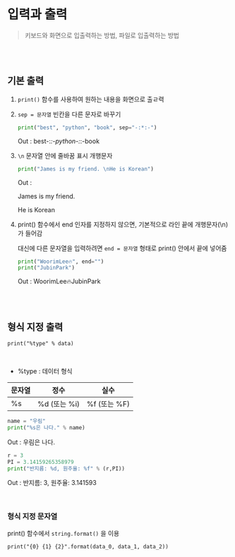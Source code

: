 # 입력과 출력

> 키보드와 화면으로 입출력하는 방법, 파일로 입출력하는 방법

<br>

<br>

## 기본 출력

1. `print()` 함수를 사용하여 원하는 내용을 화면으로 출ㄹ력

2. `sep = 문자열` 빈칸을 다른 문자로 바꾸기

   ```python
   print("best", "python", "book", sep="-:*:-")
   ```

   Out : best-:*:-python-:*:-book

3. `\n` 문자열 안에 줄바꿈 표시 개행문자

   ```python
   print("James is my friend. \nHe is Korean")
   ```

   Out : 

   James is my friend.

   He is Korean

4. print() 함수에서 end 인자를 지정하지 않으면, 기본적으로 라인 끝에 개행문자(\n)가 들어감

   대신에 다른 문자열을 입력하려면 `end = 문자열` 형태로 print() 안에서 끝에 넣어줌

   ```python
   print("WoorimLee🔥", end="")
   print("JubinPark")
   ```

   Out : WoorimLee🔥JubinPark

<br>

<br>

## 형식 지정 출력

`print("%type" % data)`

<br>

* %type : 데이터 형식

| 문자열 | 정수         | 실수         |
| ------ | ------------ | ------------ |
| %s     | %d (또는 %i) | %f (또는 %F) |

```python
name = "우림"
print("%s은 나다." % name)
```

Out : 우림은 나다.

```python
r = 3
PI = 3.14159265358979
print("반지름: %d, 원주율: %f" % (r,PI))
```

Out : 반지름: 3, 원주율: 3.141593

<br>

### 형식 지정 문자열

print() 함수에서 `string.format()` 을 이용

`print("{0} {1} {2}".format(data_0, data_1, data_2))`

